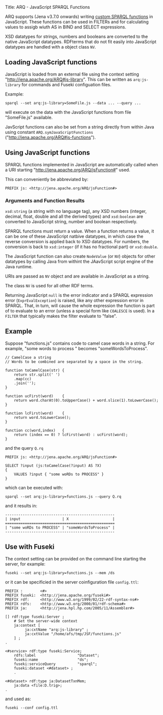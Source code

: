 Title: ARQ - JavaScript SPARQL Functions

ARQ supports (Jena v3.7.0 onwards) writing 
[custom SPARQL functions](https://www.w3.org/TR/sparql11-query/#extensionFunctions)
in JavaScript. These functions can be used in FILTERs and for calculating
values to assigb wiuth AS in BIND and SELECT expressions.

XSD datatypes for strings, numbers and booleans are converted to the
native JavaScript datatypes. RDFterms that do not fit easily into
JavaScript datatypes are handled with a object class `NV`.

## Loading JavaScript functions

JavaScript is loaded from an external file using the context setting
"http://jena.apache.org/ARQ#js-library". This can be written as
`arq:js-library` for commands and Fuseki configuation files.

Example:

    sparql --set arq:js-library=SomeFile.js --data ... --query ...

will execute on the data with the JavaScript functions from file
"SomeFile.js" available.

JavScript functions can also be set from a string directly from within Java using constant
`ARQ.symJavaScriptFunctions` ("http://jena.apache.org/ARQ#js-functions").

## Using JavaScript functions

SPARQL functions implemented in JavaScript are automatically called when a
URI starting "http://jena.apache.org/ARQ/jsFunction#" used.

This can conveniently be abbreviated by:

    PREFIX js: <http://jena.apache.org/ARQ/jsFunction#>

### Arguments and Function Results

`xsd:string` (a string with no language tag), any XSD numbers (integer,
decimal, float, double and all the derived types) and `xsd:boolean` are
converted to JavaScript string, number and boolean respectively.

SPARQL functions must return a value. When a function returns a value,
it can be one of these JavaScript natbive datatypes, in which case the
reverse conversion is applied back to XSD datatypes.  For numbers, the
conversion is back to `xsd:integer` (if it has no fractional part) or
`xsd:double`.

The JavaScript function can also create `NodeValue` (or `NV`) objects
for other datatypes by calling Java from withint the JAavScript script
engine of the Java runtime.

URIs are passed as `NV` object and are available in JavaScript as a string.

The class `NV` is used for all other RDF terms.

Returning JavaScript `null` is the error indicator and a SPARQL
expression error (`ExprEvalException`) is raised, like any other
expression error in SPARQL. That, in turn, will cause the whole
expression the function is part of to evaluate to an error (unless
a special form like `COALESCE` is used). In a `FILTER` that typically
makes the filter evaluate to "false".

## Example

Suppose "functions.js" contains code to camel case words in a string.
For example, "some words to process " becomes "someWordsToProcess".

    // CamelCase a string
    // Words to be combined are separated by a space in the string.
    
    function toCamelCase(str) {
        return str.split(' ')
    	.map(cc)
    	.join('');
    }
    
    function ucFirst(word)    {
        return word.charAt(0).toUpperCase() + word.slice(1).toLowerCase();
    }
    
    function lcFirst(word)    {
        return word.toLowerCase();
    }
    
    function cc(word,index)   {
        return (index == 0) ? lcFirst(word) : ucFirst(word);
    }

and the query `Q.rq`

    PREFIX js: <http://jena.apache.org/ARQ/jsFunction#>
    
    SELECT ?input (js:toCamelCase(?input) AS ?X)
    {
        VALUES ?input { "some woRDs to PROCESS" }
    }

which can be executed with:

    sparql --set arq:js-library=functions.js --query Q.rq

and it results in:

    --------------------------------------------------
    | input                   | X                    |
    ==================================================
    | "some woRDs to PROCESS" | "someWordsToProcess" |
    --------------------------------------------------

## Use with Fuseki

The context setting can be provided on the command line starting the
server, for example:

    fuseki --set arq:js-library=functions.js --mem /ds

or it can be specificied in the server coinfiguration file `config.ttl`:

    PREFIX :        <#>
    PREFIX fuseki:  <http://jena.apache.org/fuseki#>
    PREFIX rdf:     <http://www.w3.org/1999/02/22-rdf-syntax-ns#>
    PREFIX rdfs:    <http://www.w3.org/2000/01/rdf-schema#>
    PREFIX ja:      <http://jena.hpl.hp.com/2005/11/Assembler#>

    [] rdf:type fuseki:Server ;
        # Set the server-wide context
        ja:context [
             ja:cxtName "arq:js-library" ;
             ja:cxtValue "/home/afs/tmp/JSF/functions.js"
        ] ;
    .

    <#service> rdf:type fuseki:Service;
        rdfs:label                   "Dataset";
        fuseki:name                  "ds";
        fuseki:serviceQuery          "sparql";
        fuseki:dataset <#dataset> ;
        .

    <#dataset> rdf:type ja:DatasetTxnMem;
        ja:data <file:D.trig>;
    .

and used as:

    fuseki --conf config.ttl
